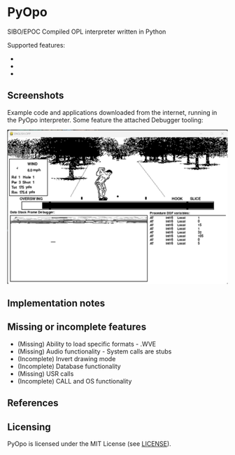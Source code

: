 # PyOpo
SIBO/EPOC Compiled OPL interpreter written in Python

Supported features:

*
*
*

## Screenshots

Example code and applications downloaded from the internet, running in the PyOpo interpreter. Some feature the attached Debugger tooling:

![Fairway](screenshots/fairway.png)

## Implementation notes

## Missing or incomplete features

* (Missing) Ability to load specific formats - .WVE
* (Missing) Audio functionality - System calls are stubs
* (Incomplete) Invert drawing mode
* (Incomplete) Database functionality
* (Missing) USR calls
* (Incomplete) CALL and OS functionality

## References

## Licensing

PyOpo is licensed under the MIT License (see [LICENSE](LICENSE)).